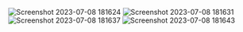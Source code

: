 
![Screenshot 2023-07-08 181624](https://github.com/tushar-upadhya/gymfly-typescript/assets/113006456/fb7447dd-6ed6-454f-96bc-dcd0cec442b1)
![Screenshot 2023-07-08 181631](https://github.com/tushar-upadhya/gymfly-typescript/assets/113006456/e92b758d-1beb-434e-904b-0c7be901973d)
![Screenshot 2023-07-08 181637](https://github.com/tushar-upadhya/gymfly-typescript/assets/113006456/79cbcc03-7db7-4042-be71-e1dd2fccadc3)
![Screenshot 2023-07-08 181643](https://github.com/tushar-upadhya/gymfly-typescript/assets/113006456/bf0aeee9-33b0-4a12-bdf6-8099b4f6b526)
